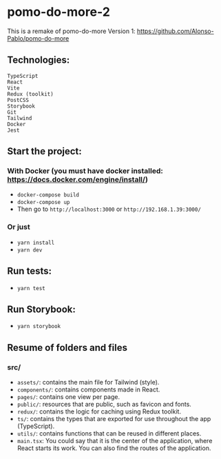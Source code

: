 # pomo-do-more-2
This is a remake of pomo-do-more
Version 1: https://github.com/Alonso-Pablo/pomo-do-more

## Technologies:
```
TypeScript
React
Vite
Redux (toolkit)
PostCSS
Storybook
Git
Tailwind
Docker
Jest
```

## Start the project:
### With Docker (you must have docker installed: https://docs.docker.com/engine/install/)
- `docker-compose build`
- `docker-compose up`
- Then go to `http://localhost:3000` or `http://192.168.1.39:3000/`

### Or just
- `yarn install`
- `yarn dev`

## Run tests:
- `yarn test`

## Run Storybook:
- `yarn storybook`

## Resume of folders and files
### src/
- `assets/`: contains the main file for Tailwind (style).
- `components/`: contains components made in React.
- `pages/`: contains one view per page.
- `public/`: resources that are public, such as favicon and fonts.
- `redux/`: contains the logic for caching using Redux toolkit.
- `ts/`: contains the types that are exported for use throughout the app (TypeScript).
- `utils/`: contains functions that can be reused in different places.
- `main.tsx`: You could say that it is the center of the application, where React starts its work. You can also find the routes of the application.